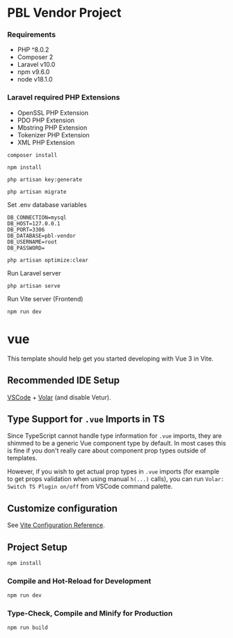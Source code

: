 # PBL Vendor Project

### Requirements
- PHP ^8.0.2
- Composer 2
- Laravel v10.0
- npm v9.6.0
- node v18.1.0

### Laravel required PHP Extensions
- OpenSSL PHP Extension
- PDO PHP Extension
- Mbstring PHP Extension
- Tokenizer PHP Extension
- XML PHP Extension

```shell
composer install
```

```shell
npm install
```

```shell
php artisan key:generate
```

```shell
php artisan migrate
```

Set .env database variables
```dotenv
DB_CONNECTION=mysql
DB_HOST=127.0.0.1
DB_PORT=3306
DB_DATABASE=pbl-vendor
DB_USERNAME=root
DB_PASSWORD=
```

```shell
php artisan optimize:clear
```

Run Laravel server
```shell
php artisan serve
```

Run Vite server (Frontend)
```shell
npm run dev
```


# vue

This template should help get you started developing with Vue 3 in Vite.

## Recommended IDE Setup

[VSCode](https://code.visualstudio.com/) + [Volar](https://marketplace.visualstudio.com/items?itemName=johnsoncodehk.volar) (and disable Vetur).

## Type Support for `.vue` Imports in TS

Since TypeScript cannot handle type information for `.vue` imports, they are shimmed to be a generic Vue component type by default. In most cases this is fine if you don't really care about component prop types outside of templates.

However, if you wish to get actual prop types in `.vue` imports (for example to get props validation when using manual `h(...)` calls), you can run `Volar: Switch TS Plugin on/off` from VSCode command palette.

## Customize configuration

See [Vite Configuration Reference](https://vitejs.dev/config/).

## Project Setup

```sh
npm install
```

### Compile and Hot-Reload for Development

```sh
npm run dev
```

### Type-Check, Compile and Minify for Production

```sh
npm run build
```

